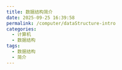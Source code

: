 ```yaml
---
title: 数据结构简介
date: 2025-09-25 16:39:58
permalink: /computer/dataStructure-intro
categories:
  - 计算机
  - 数据结构
tags:
  - 数据结构
  - 简介
---
```

